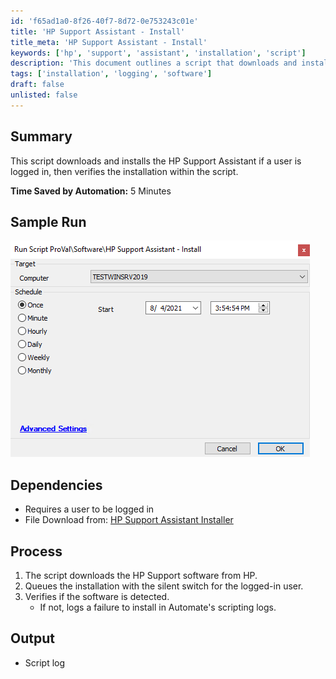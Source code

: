 ```yaml
---
id: 'f65ad1a0-8f26-40f7-8d72-0e753243c01e'
title: 'HP Support Assistant - Install'
title_meta: 'HP Support Assistant - Install'
keywords: ['hp', 'support', 'assistant', 'installation', 'script']
description: 'This document outlines a script that downloads and installs the HP Support Assistant when a user is logged in. It verifies the installation and logs the outcome, aiming to save time by automating the installation process.'
tags: ['installation', 'logging', 'software']
draft: false
unlisted: false
---
```


## Summary

This script downloads and installs the HP Support Assistant if a user is logged in, then verifies the installation within the script.

**Time Saved by Automation:** 5 Minutes

## Sample Run

![Sample Run](../../../static/img/HP-Support-Assistant---Install/image_1.png)

## Dependencies

- Requires a user to be logged in
- File Download from: [HP Support Assistant Installer](https://ftp.hp.com/pub/softpaq/sp93001-93500/sp93097.exe)

## Process

1. The script downloads the HP Support software from HP.
2. Queues the installation with the silent switch for the logged-in user.
3. Verifies if the software is detected.
   - If not, logs a failure to install in Automate's scripting logs.

## Output

- Script log



